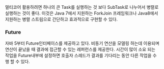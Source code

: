 멀티코어 활용하려면 하나의 큰 Task를 실행하는 것 보다 SubTask로 나누어서 병렬로 실행하는 것이 좋다. 이것은 Java 7에서 지원하는 ForkJoin 프레임워크나 Java8에서 지원하는 병렬 스트림으로 간단하고 효과적으로 구현할 수 있다.

### Future

자바 5부터 Future인터페이스를 제공하고 있다. 비동기 연산을 모델링 하는데 이용되며 연산이 끝났을 때 결과에 접근할 수 있는 레퍼런스를 제공한다. 시간이 많이 소요 되는 작업을 Future내부에 설정하면 호출자 스레드가 결과를 기다리는 동안 다른 작업을 수행 할 수 있다. 